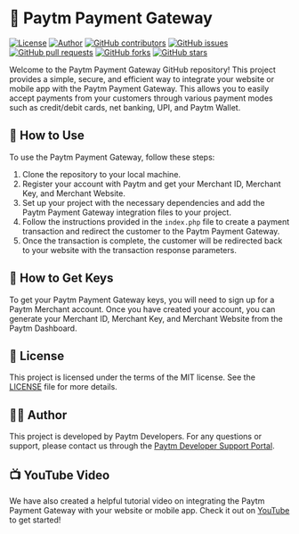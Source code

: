 # 🏦 Paytm Payment Gateway

[![License](https://img.shields.io/badge/License-MIT-blue.svg)](https://opensource.org/licenses/MIT)
[![Author](https://img.shields.io/badge/Author-Paytm%20Developers-blue.svg)](https://github.com/Paytm-Payments)
[![GitHub contributors](https://img.shields.io/github/contributors/Paytm-Payments/paytm-payment-gateway)](https://github.com/Paytm-Payments/paytm-payment-gateway/graphs/contributors)
[![GitHub issues](https://img.shields.io/github/issues/Paytm-Payments/paytm-payment-gateway)](https://github.com/Paytm-Payments/paytm-payment-gateway/issues)
[![GitHub pull requests](https://img.shields.io/github/issues-pr/Paytm-Payments/paytm-payment-gateway)](https://github.com/Paytm-Payments/paytm-payment-gateway/pulls)
[![GitHub forks](https://img.shields.io/github/forks/Paytm-Payments/paytm-payment-gateway?style=social)](https://github.com/Paytm-Payments/paytm-payment-gateway/network/members)
[![GitHub stars](https://img.shields.io/github/stars/Paytm-Payments/paytm-payment-gateway?style=social)](https://github.com/Paytm-Payments)

Welcome to the Paytm Payment Gateway GitHub repository! This project provides a simple, secure, and efficient way to integrate your website or mobile app with the Paytm Payment Gateway. This allows you to easily accept payments from your customers through various payment modes such as credit/debit cards, net banking, UPI, and Paytm Wallet.

## 🚀 How to Use

To use the Paytm Payment Gateway, follow these steps:

1. Clone the repository to your local machine.
2. Register your account with Paytm and get your Merchant ID, Merchant Key, and Merchant Website.
3. Set up your project with the necessary dependencies and add the Paytm Payment Gateway integration files to your project.
4. Follow the instructions provided in the `index.php` file to create a payment transaction and redirect the customer to the Paytm Payment Gateway.
5. Once the transaction is complete, the customer will be redirected back to your website with the transaction response parameters.

## 🔑 How to Get Keys

To get your Paytm Payment Gateway keys, you will need to sign up for a Paytm Merchant account. Once you have created your account, you can generate your Merchant ID, Merchant Key, and Merchant Website from the Paytm Dashboard.

## 📄 License

This project is licensed under the terms of the MIT license. See the [LICENSE](LICENSE) file for more details.

## 🙋‍♀️ Author

This project is developed by Paytm Developers. For any questions or support, please contact us through the [Paytm Developer Support Portal](https://developer.paytm.com/docs/support/).

## 📺 YouTube Video

We have also created a helpful tutorial video on integrating the Paytm Payment Gateway with your website or mobile app. Check it out on [YouTube](https://youtu.be/GoePWPfbgEE) to get started!